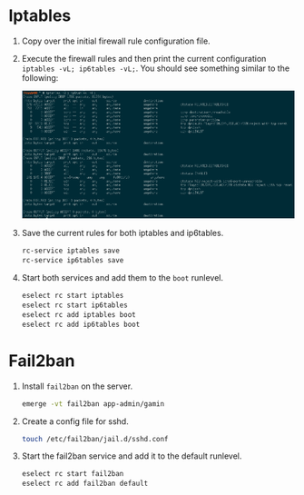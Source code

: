 # Iptables

1. Copy over the initial firewall rule configuration file.
2. Execute the firewall rules and then print the current configuration `iptables -vL; ip6tables -vL;`. You should see something similar to the following:

    ![Iptables rules](img/iptables_rules.png)
3. Save the current rules for both iptables and ip6tables.

    ```bash
    rc-service iptables save
    rc-service ip6tables save
    ```
4. Start both services and add them to the `boot` runlevel.

    ```bash
    eselect rc start iptables
    eselect rc start ip6tables
    eselect rc add iptables boot
    eselect rc add ip6tables boot
    ```
# Fail2ban

1. Install `fail2ban` on the server.

    ```bash
    emerge -vt fail2ban app-admin/gamin
    ```
2. Create a config file for sshd.

    ```bash
    touch /etc/fail2ban/jail.d/sshd.conf
    ```
3. Start the fail2ban service and add it to the default runlevel.

    ```bash
    eselect rc start fail2ban
    eselect rc add fail2ban default
    ```
